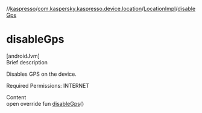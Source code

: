 //[kaspresso](../../index.md)/[com.kaspersky.kaspresso.device.location](../index.md)/[LocationImpl](index.md)/[disableGps](disable-gps.md)



# disableGps  
[androidJvm]  
Brief description  




Disables GPS on the device.



Required Permissions: INTERNET



  
Content  
open override fun [disableGps](disable-gps.md)()  



